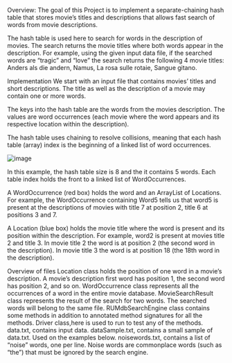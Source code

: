 Overview:
The goal of this Project is to implement a separate-chaining hash table that stores movie’s titles and descriptions that allows fast search of words from movie descriptions.

The hash table is used here to search for words in the description of movies. The search returns the movie titles where both words appear in the description. For example, using the given input data file, if the searched words are “tragic” and “love” the search returns the following 4 movie titles: Anders als die andern, Namus, La rosa sulle rotaie, Sangue gitano. 

Implementation
We start with an input file that contains movies’ titles and short descriptions. The title as well as the description of a movie may contain one or more words.
 
The keys into the hash table are the words from the movies description. The values are word occurrences (each movie where the word appears and its respective location within the description).
 
The hash table uses chaining to resolve collisions, meaning that each hash table (array) index is the beginning of a linked list of word occurrences.

![image](https://github.com/SROTRIYOSENGUPTA/RUMDb-Search-Engine/assets/69280834/9d5aaf32-af1e-426e-890e-ef6eb4bb03c6)

In this example, the hash table size is 8 and the it contains 5 words. Each table index holds the front to a linked list of WordOccurrences.

A WordOccurrence (red box) holds the word and an ArrayList of Locations. For example, the WordOccurrence containing Word5 tells us that word5 is present at the descriptions of movies with title 7 at position 2, title 6 at positions 3 and 7.

A Location (blue box) holds the movie title where the word is present and its position within the description. For example, word2 is present at movies title 2 and title 3. In movie title 2 the word is at position 2 (the second word in the description). In movie title 3 the word is at position 18 (the 18th word in the description).

Overview of files
Location class holds the position of one word in a movie’s description. A movie’s description first word has position 1, the second word has position 2, and so on.
WordOccurrence class represents all the occurrences of a word in the entire movie database.
MovieSearchResult class represents the result of the search for two words. The searched words will belong to the same file.
RUMdbSearchEngine class contains some methods in addition to annotated method signatures for all the methods.
Driver class,here is used to run to test any of the methods. 
data.txt, contains input data.
dataSample.txt, contains a small sample of data.txt. Used on the examples below.
noisewords.txt, contains a list of “noise” words, one per line. Noise words are commonplace words (such as “the”) that must be ignored by the search engine. 
